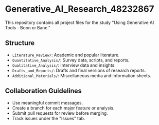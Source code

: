 # Generative_AI_Research_48232867
This repository contains all project files for the study "Using Generative AI Tools - Boon or Bane."
## Structure
- `Literature_Review/`: Academic and popular literature.
- `Quantitative_Analysis/`: Survey data, scripts, and reports.
- `Qualitative_Analysis/`: Interview data and insights.
- `Drafts_and_Reports/`: Drafts and final versions of research reports.
- `Additional_Materials/`: Miscellaneous media and information sheets.
## Collaboration Guidelines
- Use meaningful commit messages.
- Create a branch for each major feature or analysis.
- Submit pull requests for review before merging.
- Track issues under the "Issues" tab.

